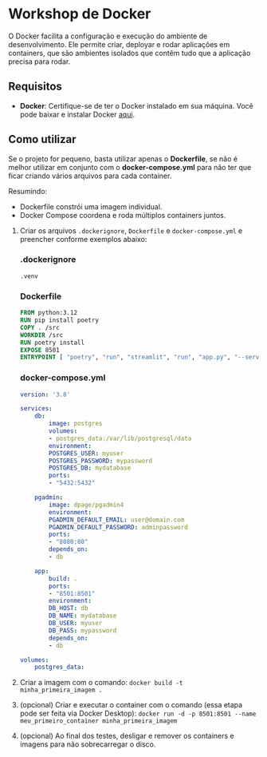 # Workshop de Docker

O Docker facilita a configuração e execução do ambiente de desenvolvimento. Ele permite criar, deployar e rodar aplicações em containers, que são ambientes isolados que contêm tudo que a aplicação precisa para rodar.

## Requisitos
- **Docker**: Certifique-se de ter o Docker instalado em sua máquina. Você pode baixar e instalar Docker [aqui](https://www.docker.com/products/docker-desktop).

## Como utilizar

Se o projeto for pequeno, basta utilizar apenas o **Dockerfile**, se não é melhor utilizar em conjunto com o **docker-compose.yml** para não ter que ficar criando vários arquivos para cada container.

Resumindo:

- Dockerfile constrói uma imagem individual.
- Docker Compose coordena e roda múltiplos containers juntos.

1. Criar os arquivos `.dockerignore`, `Dockerfile` e `docker-compose.yml` e preencher conforme exemplos abaixo:

    ### .dockerignore

    ```.dockerignore
    .venv
    ```

    ### Dockerfile

    ```Dockerfile
    FROM python:3.12
    RUN pip install poetry
    COPY . /src
    WORKDIR /src
    RUN poetry install
    EXPOSE 8501
    ENTRYPOINT [ "poetry", "run", "streamlit", "run", "app.py", "--server.port=8501", "--server.address=0.0.0.0" ]
    ```

    ### docker-compose.yml

    ```docker-compose.yml
    version: '3.8'

    services:
        db:
            image: postgres
            volumes:
            - postgres_data:/var/lib/postgresql/data
            environment:
            POSTGRES_USER: myuser
            POSTGRES_PASSWORD: mypassword
            POSTGRES_DB: mydatabase
            ports:
            - "5432:5432"

        pgadmin:
            image: dpage/pgadmin4
            environment:
            PGADMIN_DEFAULT_EMAIL: user@domain.com
            PGADMIN_DEFAULT_PASSWORD: adminpassword
            ports:
            - "8080:80"
            depends_on:
            - db

        app:
            build: .
            ports:
            - "8501:8501"
            environment:
            DB_HOST: db
            DB_NAME: mydatabase
            DB_USER: myuser
            DB_PASS: mypassword
            depends_on:
            - db

    volumes:
        postgres_data:
    ```

2. Criar a imagem com o comando: `docker build -t minha_primeira_imagem .`
3. (opcional) Criar e executar o container com o comando (essa etapa pode ser feita via Docker Desktop): `docker run -d -p 8501:8501 --name meu_primeiro_container minha_primeira_imagem`
4. (opcional) Ao final dos testes, desligar e remover os containers e imagens para não sobrecarregar o disco.

